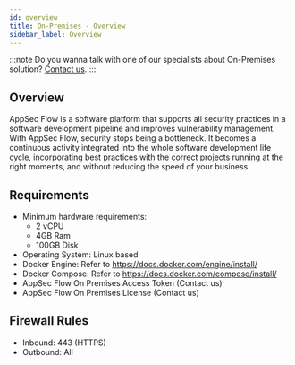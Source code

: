 ```yaml
---
id: overview
title: On-Premises - Overview
sidebar_label: Overview
---
```


:::note
Do you wanna talk with one of our specialists about On-Premises solution?  [Contact us](https://convisoappsec.com).
:::

## Overview

AppSec Flow is a software platform that supports all security practices in a software development pipeline and improves vulnerability management.
With AppSec Flow, security stops being a bottleneck. It becomes a continuous activity integrated into the whole software development life cycle, incorporating best practices with the correct projects running at the right moments, and without reducing the speed of your business. 


## Requirements
- Minimum hardware requirements:
    - 2 vCPU
    - 4GB Ram
    - 100GB Disk
- Operating System: Linux based
- Docker Engine: Refer to https://docs.docker.com/engine/install/
- Docker Compose: Refer to https://docs.docker.com/compose/install/
- AppSec Flow On Premises Access Token (Contact us)
- AppSec Flow On Premises License (Contact us)

## Firewall Rules

- Inbound: 443 (HTTPS)
- Outbound: All